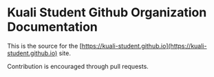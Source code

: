 # Kuali Student Github Organization Documentation

This is the source for the [https://kuali-student.github.io](https://kuali-student.github.io) site.

Contribution is encouraged through pull requests.
